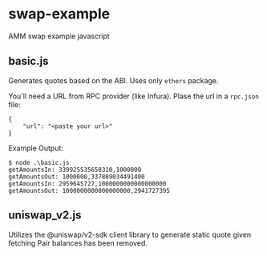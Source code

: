 # swap-example

AMM swap example javascript

## basic.js

Generates quotes based on the ABI. Uses only `ethers` package.

You'll need a URL from RPC provider (like Infura). Plase the url in a `rpc.json` file:

```
{
    "url": "<paste your url>"
}
```

Example Output:
```
$ node .\basic.js
getAmountsIn: 339925535658310,1000000
getAmountsOut: 1000000,337889034491400
getAmountsIn: 2959645727,1000000000000000000
getAmountsOut: 1000000000000000000,2941727395
```

## uniswap_v2.js

Utilizes the @uniswap/v2-sdk client library to generate static quote given fetching Pair balances has been removed.